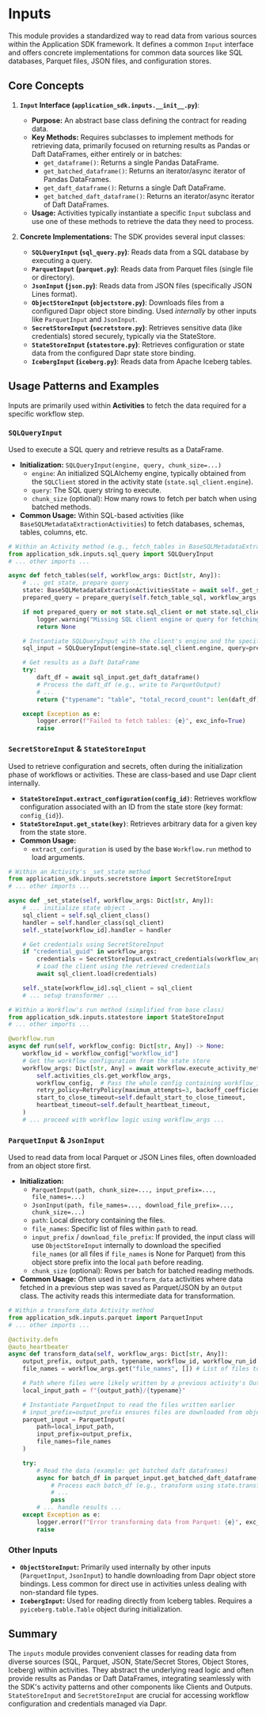 # Inputs

This module provides a standardized way to read data from various sources within the Application SDK framework. It defines a common `Input` interface and offers concrete implementations for common data sources like SQL databases, Parquet files, JSON files, and configuration stores.

## Core Concepts

1.  **`Input` Interface (`application_sdk.inputs.__init__.py`)**:
    *   **Purpose:** An abstract base class defining the contract for reading data.
    *   **Key Methods:** Requires subclasses to implement methods for retrieving data, primarily focused on returning results as Pandas or Daft DataFrames, either entirely or in batches:
        *   `get_dataframe()`: Returns a single Pandas DataFrame.
        *   `get_batched_dataframe()`: Returns an iterator/async iterator of Pandas DataFrames.
        *   `get_daft_dataframe()`: Returns a single Daft DataFrame.
        *   `get_batched_daft_dataframe()`: Returns an iterator/async iterator of Daft DataFrames.
    *   **Usage:** Activities typically instantiate a specific `Input` subclass and use one of these methods to retrieve the data they need to process.

2.  **Concrete Implementations:** The SDK provides several input classes:

    *   **`SQLQueryInput` (`sql_query.py`)**: Reads data from a SQL database by executing a query.
    *   **`ParquetInput` (`parquet.py`)**: Reads data from Parquet files (single file or directory).
    *   **`JsonInput` (`json.py`)**: Reads data from JSON files (specifically JSON Lines format).
    *   **`ObjectStoreInput` (`objectstore.py`)**: Downloads files from a configured Dapr object store binding. Used *internally* by other inputs like `ParquetInput` and `JsonInput`.
    *   **`SecretStoreInput` (`secretstore.py`)**: Retrieves sensitive data (like credentials) stored securely, typically via the StateStore.
    *   **`StateStoreInput` (`statestore.py`)**: Retrieves configuration or state data from the configured Dapr state store binding.
    *   **`IcebergInput` (`iceberg.py`)**: Reads data from Apache Iceberg tables.

## Usage Patterns and Examples

Inputs are primarily used within **Activities** to fetch the data required for a specific workflow step.

### `SQLQueryInput`

Used to execute a SQL query and retrieve results as a DataFrame.

*   **Initialization:** `SQLQueryInput(engine, query, chunk_size=...)`
    *   `engine`: An initialized SQLAlchemy engine, typically obtained from the `SQLClient` stored in the activity state (`state.sql_client.engine`).
    *   `query`: The SQL query string to execute.
    *   `chunk_size` (optional): How many rows to fetch per batch when using batched methods.
*   **Common Usage:** Within SQL-based activities (like `BaseSQLMetadataExtractionActivities`) to fetch databases, schemas, tables, columns, etc.

```python
# Within an Activity method (e.g., fetch_tables in BaseSQLMetadataExtractionActivities)
from application_sdk.inputs.sql_query import SQLQueryInput
# ... other imports ...

async def fetch_tables(self, workflow_args: Dict[str, Any]):
    # ... get state, prepare query ...
    state: BaseSQLMetadataExtractionActivitiesState = await self._get_state(workflow_args)
    prepared_query = prepare_query(self.fetch_table_sql, workflow_args, ...) # Prepare query string

    if not prepared_query or not state.sql_client or not state.sql_client.engine:
        logger.warning("Missing SQL client engine or query for fetching tables.")
        return None

    # Instantiate SQLQueryInput with the client's engine and the specific query
    sql_input = SQLQueryInput(engine=state.sql_client.engine, query=prepared_query)

    # Get results as a Daft DataFrame
    try:
        daft_df = await sql_input.get_daft_dataframe()
        # Process the daft_df (e.g., write to ParquetOutput)
        # ...
        return {"typename": "table", "total_record_count": len(daft_df), ...}

    except Exception as e:
        logger.error(f"Failed to fetch tables: {e}", exc_info=True)
        raise
```

### `SecretStoreInput` & `StateStoreInput`

Used to retrieve configuration and secrets, often during the initialization phase of workflows or activities. These are class-based and use Dapr client internally.

*   **`StateStoreInput.extract_configuration(config_id)`**: Retrieves workflow configuration associated with an ID from the state store (key format: `config_{id}`).
*   **`StateStoreInput.get_state(key)`**: Retrieves arbitrary data for a given key from the state store.
*   **Common Usage:**
    *   `extract_configuration` is used by the base `Workflow.run` method to load arguments.

```python
# Within an Activity's _set_state method
from application_sdk.inputs.secretstore import SecretStoreInput
# ... other imports ...

async def _set_state(self, workflow_args: Dict[str, Any]):
    # ... initialize state object ...
    sql_client = self.sql_client_class()
    handler = self.handler_class(sql_client)
    self._state[workflow_id].handler = handler

    # Get credentials using SecretStoreInput
    if "credential_guid" in workflow_args:
        credentials = SecretStoreInput.extract_credentials(workflow_args["credential_guid"])
        # Load the client using the retrieved credentials
        await sql_client.load(credentials)

    self._state[workflow_id].sql_client = sql_client
    # ... setup transformer ...
```

```python
# Within a Workflow's run method (simplified from base class)
from application_sdk.inputs.statestore import StateStoreInput
# ... other imports ...

@workflow.run
async def run(self, workflow_config: Dict[str, Any]) -> None:
    workflow_id = workflow_config["workflow_id"]
    # Get the workflow configuration from the state store
    workflow_args: Dict[str, Any] = await workflow.execute_activity_method(
        self.activities_cls.get_workflow_args,
        workflow_config,  # Pass the whole config containing workflow_id
        retry_policy=RetryPolicy(maximum_attempts=3, backoff_coefficient=2),
        start_to_close_timeout=self.default_start_to_close_timeout,
        heartbeat_timeout=self.default_heartbeat_timeout,
    )
    # ... proceed with workflow logic using workflow_args ...
```

### `ParquetInput` & `JsonInput`

Used to read data from local Parquet or JSON Lines files, often downloaded from an object store first.

*   **Initialization:**
    *   `ParquetInput(path, chunk_size=..., input_prefix=..., file_names=...)`
    *   `JsonInput(path, file_names=..., download_file_prefix=..., chunk_size=...)`
    *   `path`: Local directory containing the files.
    *   `file_names`: Specific list of files within `path` to read.
    *   `input_prefix` / `download_file_prefix`: If provided, the input class will use `ObjectStoreInput` internally to download the specified `file_names` (or all files if `file_names` is None for Parquet) from this object store prefix into the local `path` before reading.
    *   `chunk_size` (optional): Rows per batch for batched reading methods.
*   **Common Usage:** Often used in `transform_data` activities where data fetched in a previous step was saved as Parquet/JSON by an `Output` class. The activity reads this intermediate data for transformation.

```python
# Within a transform_data Activity method
from application_sdk.inputs.parquet import ParquetInput
# ... other imports ...

@activity.defn
@auto_heartbeater
async def transform_data(self, workflow_args: Dict[str, Any]):
    output_prefix, output_path, typename, workflow_id, workflow_run_id = self._validate_output_args(workflow_args)
    file_names = workflow_args.get("file_names", []) # List of files to process

    # Path where files were likely written by a previous activity's Output
    local_input_path = f"{output_path}/{typename}"

    # Instantiate ParquetInput to read the files written earlier
    # input_prefix=output_prefix ensures files are downloaded from object store if not local
    parquet_input = ParquetInput(
        path=local_input_path,
        input_prefix=output_prefix,
        file_names=file_names
    )

    try:
        # Read the data (example: get batched daft dataframes)
        async for batch_df in parquet_input.get_batched_daft_dataframe():
            # Process each batch_df (e.g., transform using state.transformer)
            # ...
            pass
        # ... handle results ...
    except Exception as e:
        logger.error(f"Error transforming data from Parquet: {e}", exc_info=True)
        raise
```

### Other Inputs

*   **`ObjectStoreInput`:** Primarily used internally by other inputs (`ParquetInput`, `JsonInput`) to handle downloading from Dapr object store bindings. Less common for direct use in activities unless dealing with non-standard file types.
*   **`IcebergInput`:** Used for reading directly from Iceberg tables. Requires a `pyiceberg.table.Table` object during initialization.

## Summary

The `inputs` module provides convenient classes for reading data from diverse sources (SQL, Parquet, JSON, State/Secret Stores, Object Stores, Iceberg) within activities. They abstract the underlying read logic and often provide results as Pandas or Daft DataFrames, integrating seamlessly with the SDK's activity patterns and other components like Clients and Outputs. `StateStoreInput` and `SecretStoreInput` are crucial for accessing workflow configuration and credentials managed via Dapr.